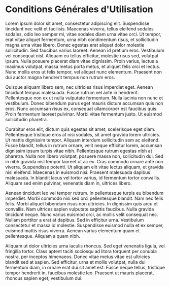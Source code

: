 # Conditions Générales d'Utilisation

Lorem ipsum dolor sit amet, consectetur adipiscing elit. Suspendisse tincidunt nec velit et facilisis. Maecenas viverra, tellus eleifend sodales sodales, odio leo semper mi, vitae sodales diam urna vitae orci. Ut tempor, erat vitae aliquet fermentum, urna nibh condimentum risus, et sollicitudin magna urna vitae libero. Donec egestas erat aliquet dolor molestie sollicitudin. Sed faucibus varius laoreet. Aenean id pretium eros. Vestibulum vel consequat nisl. Aliquam eu tellus efficitur, molestie risus sed, volutpat ipsum. Nulla posuere placerat diam vitae dignissim. Proin varius, lectus a maximus volutpat, massa metus porta metus, et aliquet felis orci et lectus. Nunc mollis eros ut felis tempor, vel aliquet nunc elementum. Praesent non dui auctor magna hendrerit tempus non rutrum eros.

Quisque aliquam libero sem, nec ultricies risus imperdiet eget. Aenean tincidunt tempus malesuada. Fusce rutrum vel ante in hendrerit. Pellentesque non ex ut nulla vulputate fermentum. Nulla lacinia non nunc et vestibulum. Donec bibendum purus eget mauris dictum accumsan quis non eros. Nunc accumsan risus ex, consequat ullamcorper est faucibus quis. Proin fermentum laoreet pulvinar. Morbi vitae fermentum justo. Ut euismod sollicitudin pharetra.

Curabitur eros elit, dictum quis egestas sit amet, scelerisque eget diam. Pellentesque tristique eros at nisi sodales, sit amet gravida lorem ultricies. Ut mattis dignissim tempor. Aliquam interdum sollicitudin sem ac eleifend. Fusce blandit, tellus in rutrum ornare, velit neque efficitur lorem, accumsan dignissim ipsum turpis vitae nibh. Pellentesque rutrum egestas nibh at pharetra. Nulla non libero volutpat, posuere massa non, sollicitudin dui. Sed in nibh gravida nisl tempor laoreet ut ac ex. Cras commodo ornare ante non viverra. Suspendisse potenti. Ut aliquam elit vitae lectus aliquam, et gravida nisl eleifend. Maecenas in euismod nisi. Praesent malesuada dapibus malesuada. In blandit lacus vel tortor varius, id fermentum tortor convallis. Aliquam sed enim pulvinar, venenatis diam in, ultrices libero.

Aenean tincidunt leo vel tempor rutrum. In pellentesque turpis eu bibendum imperdiet. Morbi commodo nisi sed orci pellentesque blandit. Nam nec felis felis. Morbi aliquet bibendum risus non ultricies. In dignissim quis arcu et convallis. Nam ultrices sapien vulputate sagittis faucibus. Nulla gravida tincidunt neque. Nunc varius euismod orci, ac mollis velit consequat nec. Nullam porttitor a erat at dapibus. Sed in efficitur urna. Vestibulum consectetur et massa id molestie. Suspendisse euismod nulla et ex semper, euismod mattis risus viverra. Aenean varius elementum quam et pellentesque. Aliquam a quam nibh.

Aliquam ut dolor ultricies urna iaculis rhoncus. Sed eget venenatis ligula, vel fringilla tortor. Class aptent taciti sociosqu ad litora torquent per conubia nostra, per inceptos himenaeos. Donec vitae metus vitae est ultricies blandit sed at sapien. Sed efficitur, urna et mollis volutpat, nulla dui fermentum diam, in ornare erat dui sit amet est. Fusce neque tellus, tristique tempor hendrerit in, faucibus molestie leo. Praesent ut mauris placerat, rhoncus sapien eget, vestibulum dui.
